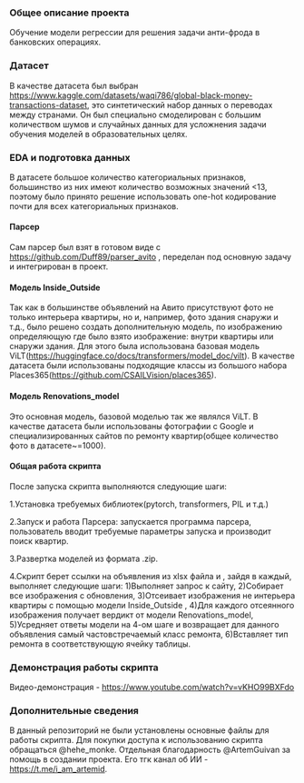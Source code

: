 ### Общее описание проекта

Обучение модели регрессии для решения задачи анти-фрода в банковских операциях.  

### Датасет

В качестве датасета был выбран https://www.kaggle.com/datasets/waqi786/global-black-money-transactions-dataset, это синтетический набор данных о переводах между странами. Он был специально смоделирован с большим количеством шумов и случайных данных для усложнения задачи обучения моделей в образовательных целях.

### EDA и подготовка данных

В датасете большое количество категориальных признаков, большинство из них имеют количество возможных значений <13, поэтому было принято решение использовать one-hot кодирование почти для всех категориальных признаков.

#### Парсер

Сам парсер был взят в готовом виде с https://github.com/Duff89/parser_avito , переделан под основную задачу и интегрирован в проект.

#### Модель Inside_Outside

Так как в большинстве объявлений на Авито присутствуют фото не только интерьера квартиры, но и, например, фото здания снаружи и т.д., было решено создать дополнительную модель, по изображению определяющую где было взято изображение: внутри квартиры или снаружи здания.
Для этого была использована базовая модель ViLT(https://huggingface.co/docs/transformers/model_doc/vilt). В качестве датасета были использованы подходящие классы из большого набора Places365(https://github.com/CSAILVision/places365).

#### Модель Renovations_model

Это основная модель, базовой моделью так же являлся ViLT. В качестве датасета были использованы фотографии с Google и специализированных сайтов по ремонту квартир(общее количество фото в датасете~=1000).

#### Общая работа скрипта

После запуска скрипта выполняются следующие шаги:

1.Установка требуемых библиотек(pytorch, transformers, PIL и т.д.)

2.Запуск и работа Парсера: запускается программа парсера, пользователь вводит требуемые параметры запуска и производит поиск квартир.

3.Развертка моделей из формата .zip.

4.Скрипт берет ссылки на объявления из xlsx файла и , зайдя в каждый, выполняет следующие шаги: 1)Выполняет запрос к сайту, 2)Собирает все изображения с обновления, 3)Отсеивает изображения не интерьера квартиры с помощью модели Inside_Outside
, 4)Для каждого отсеянного изображения получает вердикт от модели Renovations_model, 5)Усредняет ответы модели на 4-ом шаге и возвращает для данного объявления самый частовстречаемый класс ремонта, 6)Вставляет тип ремонта в соответствующую ячейку таблицы.

### Демонстрация работы скрипта

Видео-демонстрация - https://www.youtube.com/watch?v=vKHO99BXFdo

### Дополнительные сведения

В данный репозиторий не были установлены основные файлы для работы скрипта. Для покупки доступа к использованию скрипта обращаться @hehe_monke.
Отдельная благодарность @ArtemGuivan за помощь в создании проекта. Его тгк канал об ИИ - https://t.me/i_am_artemid.
